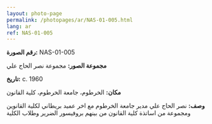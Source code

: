 ```yaml
---
layout: photo-page
permalink: /photopages/ar/NAS-01-005.html
lang: ar
ref: NAS-01-005
---
```


**رقم الصورة:** NAS-01-005

**مجموعة الصور:** مجموعة نصر الحاج علي

**تاريخ:**  c. 1960

**مكان:** الخرطوم، جامعة الخرطوم، كلية القانون

**وصف:** نصر الحاج علي مدير جامعة الخرطوم مع اخر عميد بريطاني لكلية القانوين ومجموعة من اساتذة كلية القانون من بينهم بروفيسور الضرير وطلاب الكلية
